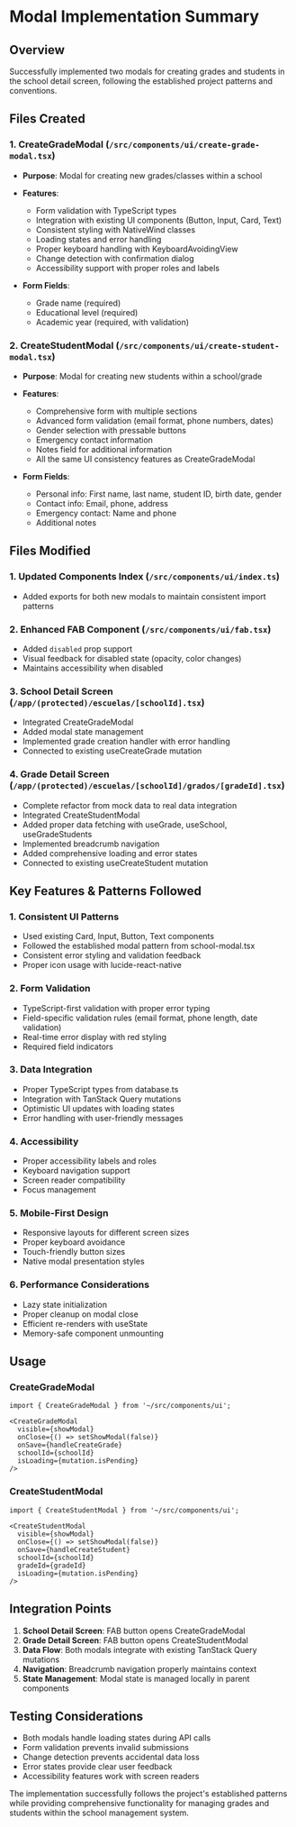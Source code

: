 # Modal Implementation Summary

## Overview
Successfully implemented two modals for creating grades and students in the school detail screen, following the established project patterns and conventions.

## Files Created

### 1. CreateGradeModal (`/src/components/ui/create-grade-modal.tsx`)
- **Purpose**: Modal for creating new grades/classes within a school
- **Features**:
  - Form validation with TypeScript types
  - Integration with existing UI components (Button, Input, Card, Text)
  - Consistent styling with NativeWind classes
  - Loading states and error handling
  - Proper keyboard handling with KeyboardAvoidingView
  - Change detection with confirmation dialog
  - Accessibility support with proper roles and labels

- **Form Fields**:
  - Grade name (required)
  - Educational level (required) 
  - Academic year (required, with validation)

### 2. CreateStudentModal (`/src/components/ui/create-student-modal.tsx`)
- **Purpose**: Modal for creating new students within a school/grade
- **Features**:
  - Comprehensive form with multiple sections
  - Advanced form validation (email format, phone numbers, dates)
  - Gender selection with pressable buttons
  - Emergency contact information
  - Notes field for additional information
  - All the same UI consistency features as CreateGradeModal

- **Form Fields**:
  - Personal info: First name, last name, student ID, birth date, gender
  - Contact info: Email, phone, address
  - Emergency contact: Name and phone
  - Additional notes

## Files Modified

### 1. Updated Components Index (`/src/components/ui/index.ts`)
- Added exports for both new modals to maintain consistent import patterns

### 2. Enhanced FAB Component (`/src/components/ui/fab.tsx`)
- Added `disabled` prop support
- Visual feedback for disabled state (opacity, color changes)
- Maintains accessibility when disabled

### 3. School Detail Screen (`/app/(protected)/escuelas/[schoolId].tsx`)
- Integrated CreateGradeModal
- Added modal state management
- Implemented grade creation handler with error handling
- Connected to existing useCreateGrade mutation

### 4. Grade Detail Screen (`/app/(protected)/escuelas/[schoolId]/grados/[gradeId].tsx`)
- Complete refactor from mock data to real data integration
- Integrated CreateStudentModal
- Added proper data fetching with useGrade, useSchool, useGradeStudents
- Implemented breadcrumb navigation
- Added comprehensive loading and error states
- Connected to existing useCreateStudent mutation

## Key Features & Patterns Followed

### 1. Consistent UI Patterns
- Used existing Card, Input, Button, Text components
- Followed the established modal pattern from school-modal.tsx
- Consistent error styling and validation feedback
- Proper icon usage with lucide-react-native

### 2. Form Validation
- TypeScript-first validation with proper error typing
- Field-specific validation rules (email format, phone length, date validation)
- Real-time error display with red styling
- Required field indicators

### 3. Data Integration
- Proper TypeScript types from database.ts
- Integration with TanStack Query mutations
- Optimistic UI updates with loading states
- Error handling with user-friendly messages

### 4. Accessibility
- Proper accessibility labels and roles
- Keyboard navigation support
- Screen reader compatibility
- Focus management

### 5. Mobile-First Design
- Responsive layouts for different screen sizes
- Proper keyboard avoidance
- Touch-friendly button sizes
- Native modal presentation styles

### 6. Performance Considerations
- Lazy state initialization
- Proper cleanup on modal close
- Efficient re-renders with useState
- Memory-safe component unmounting

## Usage

### CreateGradeModal
```tsx
import { CreateGradeModal } from '~/src/components/ui';

<CreateGradeModal
  visible={showModal}
  onClose={() => setShowModal(false)}
  onSave={handleCreateGrade}
  schoolId={schoolId}
  isLoading={mutation.isPending}
/>
```

### CreateStudentModal
```tsx
import { CreateStudentModal } from '~/src/components/ui';

<CreateStudentModal
  visible={showModal}
  onClose={() => setShowModal(false)}
  onSave={handleCreateStudent}
  schoolId={schoolId}
  gradeId={gradeId}
  isLoading={mutation.isPending}
/>
```

## Integration Points

1. **School Detail Screen**: FAB button opens CreateGradeModal
2. **Grade Detail Screen**: FAB button opens CreateStudentModal  
3. **Data Flow**: Both modals integrate with existing TanStack Query mutations
4. **Navigation**: Breadcrumb navigation properly maintains context
5. **State Management**: Modal state is managed locally in parent components

## Testing Considerations

- Both modals handle loading states during API calls
- Form validation prevents invalid submissions
- Change detection prevents accidental data loss
- Error states provide clear user feedback
- Accessibility features work with screen readers

The implementation successfully follows the project's established patterns while providing comprehensive functionality for managing grades and students within the school management system.